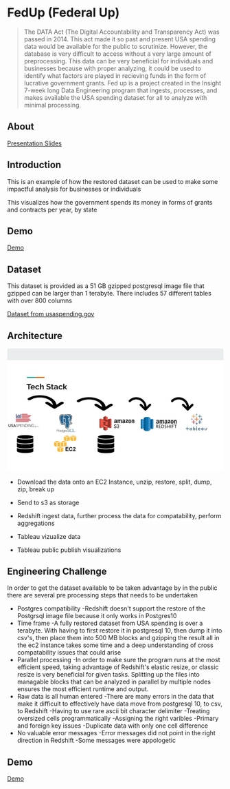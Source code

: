 # FedUp (Federal Up)

>The DATA Act (The Digital Accountability and Transparency Act) was passed in 2014. This act made it so past and present USA spending data would be available for the public to scrutinize. However, the database is very difficult to access without a very large amount of preprocessing. This data can be very beneficial for individuals and businesses because with proper analyzing, it could be used to identify what factors are played in recieving funds in the form of lucrative government grants. Fed up is a project created in the Insight 7-week long Data Engineering program that ingests, processes, and makes available the USA spending dataset for all to analyze with minimal processing.

## About

[Presentation Slides](https://docs.google.com/presentation/d/1TyNB1u1OltjJN3w82YUiCP0-cOhZjgIrJ3dTmMIhP88/edit?usp=sharing)


## Introduction

This is an example of how the restored dataset can be used to make some impactful analysis for businesses or individuals

This visualizes how the government spends its money in forms of grants and contracts per year, by state

## Demo

[Demo](https://public.tableau.com/profile/james3162#!/vizhome/FedUpDataVisualization/Story1?publish=yes) 

## Dataset

This dataset is provided as a 51 GB gzipped postgresql image file that gzipped can be larger than 1 terabyte. There includes 57 different tables with over 800 columns

[Dataset from usaspending.gov](https://www.sec.gov/dera/data/edgar-log-file-data-set.html)


## Architecture

![Fed_Up_Presentation.jpg](https://github.com/Tecknique/Fed_Up_Project/blob/master/images/Fed_Up_Presentation.jpg)

* Download the data onto an EC2 Instance, unzip, restore, split, dump, zip, break up

* Send to s3 as storage

* Redshift ingest data, further process the data for compatability, perform aggregations

* Tableau vizualize data

* Tableau public publish visualizations

## Engineering Challenge

In order to get the dataset available to be taken advantage by in the public there are several pre processing steps that needs to be undertaken

* Postgres compatibility
    -Redshift doesn't support the restore of the Postgrsql image file because it only works in Postgres10
* Time frame
    -A fully restored dataset from USA spending is over a terabyte. With having to first restore it in postgresql 10, then dump it into csv's, then place them into 500 MB blocks and gzipping the result all in the ec2 instance takes some time and a deep understanding of cross compatability issues that could arise
* Parallel processing
    -In order to make sure the program runs at the most efficient speed, taking advantage of Redshift's elastic resize, or classic resize is very beneficial for given tasks. Splitting up the files into managable blocks that can be analyzed in parallel by multiple nodes ensures the most efficient runtime and output.
* Raw data is all human entered
    -There are many errors in the data that make it difficult to effectively have data move from postgresql 10, to csv, to Redshift
    -Having to use rare ascii bit character delimiter
    -Treating oversized cells programmatically
    -Assigning the right varibles
    -Primary and foreign key issues
    -Duplicate data with only one cell difference
* No valuable error messages
    -Error messages did not point in the right direction in Redshift
    -Some messages were appologetic

## Demo

[Demo](http://bit.ly/loginsightsdemo)
